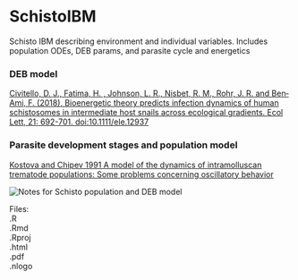 # SchistoIBM  
  
Schisto IBM describing environment and individual variables. Includes population ODEs, DEB params, and parasite cycle and energetics  

### DEB model  
[Civitello, D. J., Fatima, H. , Johnson, L. R., Nisbet, R. M., Rohr, J. R. and Ben‐Ami, F. (2018), Bioenergetic theory predicts infection dynamics of human schistosomes in intermediate host snails across ecological gradients. Ecol Lett, 21: 692-701. doi:10.1111/ele.12937](https://onlinelibrary.wiley.com/doi/abs/10.1111/ele.12937)  

### Parasite development stages and population model  
[Kostova and Chipev 1991 A model of the dynamics of intramolluscan trematode populations: Some problems concerning oscillatory behavior](https://ac.els-cdn.com/089812219190212M/1-s2.0-089812219190212M-main.pdf?_tid=32b0af35-2293-48b7-ab58-0dd79a9ebb5c&acdnat=1529442002_a41f53ba9fc6295fa2707dd1b409f004)

![Notes for Schisto population and DEB model](https://github.com/darwinanddavis/SchistoIBM/sibm_notes1.jpg?raw=true "Notes for Schisto population and DEB model")  

Files:  
.R  
.Rmd  
.Rproj  
.html  
.pdf  
.nlogo  
